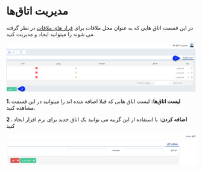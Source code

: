 # مدیریت اتاق‌ها

در این قسمت اتاق هایی که به عنوان محل ملاقات برای [قرار های ملاقات](https://github.com/1stco/PayamGostarDocs/blob/master/Help/Integrated-bank/Database/Records/new-appointment/new-appointment.md) در نظر گرفته می شوند را میتوانید ایجاد و مدیریت کنید.

![](Roomsmanagement1.png)

**1. لیست اتاق‌ها:** لیست اتاق هایی که قبلا اضافه شده اند را میتوانید در این قسمت مشاهده کنید.

**2 . اضافه کردن:** با استفاده از این گزینه می توانید یک اتاق جدید برای نرم افزار ایجاد کنید
 
 ![](Roomsmanagement2.png)
 
 



